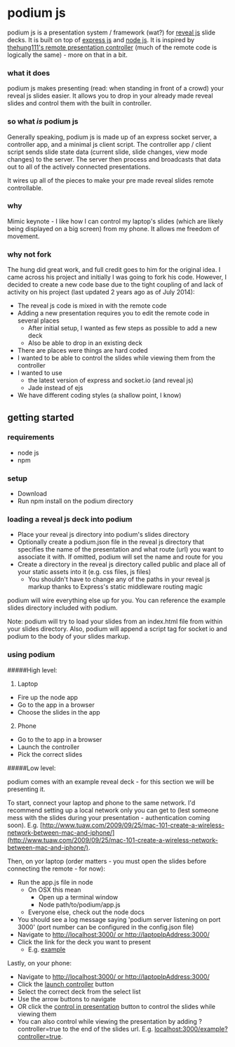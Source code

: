 podium js
=========
podium js is a presentation system / framework (wat?) for [reveal js](http://revealjs.com/) slide decks. It is built on top of [express js](http://expressjs.com/) and [node js](http://nodejs.org/). It is inspired by [thehung111's remote presentation controller](https://github.com/thehung111/remote-presentation-controller) (much of the remote code is logically the same) - more on that in a bit.

### what it does

podium js makes presenting (read: when standing in front of a crowd) your reveal js slides easier. It allows you to drop in your already made reveal slides and control them with the built in controller. 

### so what *is* podium js

Generally speaking, podium js is made up of an express socket server, a controller app, and a minimal js client script. The controller app / client script sends slide state data (current slide, slide changes, view mode changes) to the server. The server then process and broadcasts that data out to all of the actively connected presentations. 

It wires up all of the pieces to make your pre made reveal slides remote controllable.

### why

Mimic keynote - I like how I can control my laptop's slides (which are likely being displayed on a big screen) from my phone. It allows me freedom of movement.

### why not fork

The hung did great work, and full credit goes to him for the original idea. I came across his project and initially I was going to fork his code. However, I decided to create a new code base due to the tight coupling of and lack of activity on his project (last updated 2 years ago as of July 2014):

- The reveal js code is mixed in with the remote code
- Adding a new presentation requires you to edit the remote code in several places
  - After initial setup, I wanted as few steps as possible to add a new deck
  - Also be able to drop in an existing deck
- There are places were things are hard coded
- I wanted to be able to control the slides while viewing them from the controller
- I wanted to use
  - the latest version of express and socket.io (and reveal js)
  - Jade instead of ejs
- We have different coding styles (a shallow point, I know) 

getting started
---------------

### requirements

- node js
- npm

### setup

- Download
- Run npm install on the podium directory

### loading a reveal js deck into podium

- Place your reveal js directory into podium's slides directory
- Optionally create a podium.json file in the reveal js directory that specifies the name of the presentation and what route (url) you want to associate it with. If omitted, podium will set the name and route for you
- Create a directory in the reveal js directory called public and place all of your static assets into it (e.g. css files, js files)
  - You shouldn't have to change any of the paths in your reveal js markup thanks to Express's static middleware routing magic

podium will wire everything else up for you. You can reference the example slides directory included with podium.

Note: podium will try to load your slides from an index.html file from within your slides directory. Also, podium will append a script tag for socket io and podium to the body of your slides markup.

### using podium

#####High level:

1. Laptop
  - Fire up the node app
  - Go to the app in a browser
  - Choose the slides in the app
2. Phone
  - Go to the to app in a browser
  - Launch the controller
  - Pick the correct slides

#####Low level:

podium comes with an example reveal deck - for this section we will be presenting it.

To start, connect your laptop and phone to the same network. I'd recommend setting up a local network only you can get to (lest someone mess with the slides during your presentation - authentication coming soon). E.g. [http://www.tuaw.com/2009/09/25/mac-101-create-a-wireless-network-between-mac-and-iphone/](http://www.tuaw.com/2009/09/25/mac-101-create-a-wireless-network-between-mac-and-iphone/).

Then, on yor laptop (order matters - you must open the slides before connecting the remote - for now):

- Run the app.js file in node 
  - On OSX this mean
    - Open up a terminal window
    - Node path/to/podium/app.js
  - Everyone else, check out the node docs
- You should see a log message saying 'podium server listening on port 3000' (port number can be configured in the config.json file)  
- Navigate to [http://localhost:3000/ or http://laptopIpAddress:3000/](http://localhost:3000/)
- Click the link for the deck you want to present
  - E.g. [example](http://localhost:3000/example)

Lastly, on your phone:

- Navigate to [http://localhost:3000/ or http://laptopIpAddress:3000/](http://localhost:3000/)
- Click the [launch controller](http://localhost:3000/controller) button
- Select the correct deck from the select list
- Use the arrow buttons to navigate
- OR click the [control in presentation](http://localhost:3000/example?controller=true) button to control the slides while viewing them
- You can also control while viewing the presentation by adding ?controller=true to the end of the slides url. E.g. [localhost:3000/example?controller=true](http://localhost:3000/example?controller=true).
